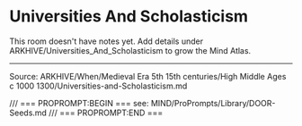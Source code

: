 # Universities And Scholasticism

This room doesn't have notes yet. Add details under ARKHIVE/Universities_And_Scholasticism to grow the Mind Atlas.

---
Source: ARKHIVE/When/Medieval Era 5th 15th centuries/High Middle Ages c 1000 1300/Universities-and-Scholasticism.md

/// === PROPROMPT:BEGIN ===
see: MIND/ProPrompts/Library/DOOR-Seeds.md
/// === PROPROMPT:END ===
